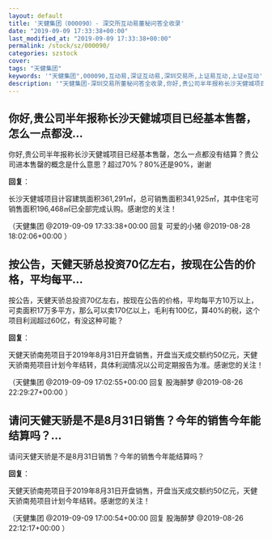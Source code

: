 ```yaml
---
layout: default
title: '天健集团（000090）- 深交所互动易董秘问答全收录'
date: "2019-09-09 17:33:38+00:00"
last_modified_at: "2019-09-09 17:33:38+00:00"
permalink: /stock/sz/000090/
categories: szstock
cover: 
tags: "天健集团"
keywords: '"天健集团",000090,互动易,深证互动易,深圳交易所,上证易互动,上证e互动'
description: '"天健集团-深圳交易所董秘问答全收录,你好,贵公司半年报称长沙天健城项目已经基本售罄，怎么一点都没有结算？贵公司进本售罄的概念是什么意思？超过70%？80%还是90%，谢谢"'
---
```


## 你好,贵公司半年报称长沙天健城项目已经基本售罄，怎么一点都没...

你好,贵公司半年报称长沙天健城项目已经基本售罄，怎么一点都没有结算？贵公司进本售罄的概念是什么意思？超过70%？80%还是90%，谢谢

**回复**：

长沙天健城项目计容建筑面积361,291㎡，总可销售面积341,925㎡，其中住宅可销售面积196,468㎡已全部完成认购。感谢您的关注！ 

（天健集团  @2019-09-09 17:33:38+00:00 回复 可爱的小猪  @2019-08-28 18:02:06+00:00 ）

## 按公告，天健天骄总投资70亿左右，按现在公告的价格，平均每平...

按公告，天健天骄总投资70亿左右，按现在公告的价格，平均每平方10万以上，可卖面积17万多平方，那么可以卖170亿以上，毛利有100亿，算40%的税，这个项目利润超过60亿，有没这种可能？

**回复**：

天健天骄南苑项目于2019年8月31日开盘销售，开盘当天成交额约50亿元，天健天骄南苑项目计划今年结转，具体利润情况以公司定期报告为准。感谢您的关注！ 

（天健集团  @2019-09-09 17:02:55+00:00 回复 股海醉梦  @2019-08-26 22:29:27+00:00 ）

## 请问天健天骄是不是8月31日销售？今年的销售今年能结算吗？...

请问天健天骄是不是8月31日销售？今年的销售今年能结算吗？

**回复**：

天健天骄南苑项目于2019年8月31日开盘销售，开盘当天成交额约50亿元，天健天骄南苑项目计划今年结转。感谢您的关注！ 

（天健集团  @2019-09-09 17:00:54+00:00 回复 股海醉梦  @2019-08-26 22:12:17+00:00 ）

